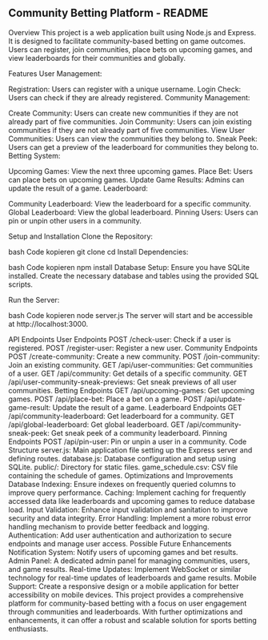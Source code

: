 ## Community Betting Platform - README
Overview
This project is a web application built using Node.js and Express. It is designed to facilitate community-based betting on game outcomes. Users can register, join communities, place bets on upcoming games, and view leaderboards for their communities and globally.

Features
User Management:

Registration: Users can register with a unique username.
Login Check: Users can check if they are already registered.
Community Management:

Create Community: Users can create new communities if they are not already part of five communities.
Join Community: Users can join existing communities if they are not already part of five communities.
View User Communities: Users can view the communities they belong to.
Sneak Peek: Users can get a preview of the leaderboard for communities they belong to.
Betting System:

Upcoming Games: View the next three upcoming games.
Place Bet: Users can place bets on upcoming games.
Update Game Results: Admins can update the result of a game.
Leaderboard:

Community Leaderboard: View the leaderboard for a specific community.
Global Leaderboard: View the global leaderboard.
Pinning Users: Users can pin or unpin other users in a community.

Setup and Installation
Clone the Repository:

bash
Code kopieren
git clone <repository-url>
cd <repository-directory>
Install Dependencies:

bash
Code kopieren
npm install
Database Setup:
Ensure you have SQLite installed. Create the necessary database and tables using the provided SQL scripts.

Run the Server:

bash
Code kopieren
node server.js
The server will start and be accessible at http://localhost:3000.

API Endpoints
User Endpoints
POST /check-user: Check if a user is registered.
POST /register-user: Register a new user.
Community Endpoints
POST /create-community: Create a new community.
POST /join-community: Join an existing community.
GET /api/user-communities: Get communities of a user.
GET /api/community: Get details of a specific community.
GET /api/user-community-sneak-previews: Get sneak previews of all user communities.
Betting Endpoints
GET /api/upcoming-games: Get upcoming games.
POST /api/place-bet: Place a bet on a game.
POST /api/update-game-result: Update the result of a game.
Leaderboard Endpoints
GET /api/community-leaderboard: Get leaderboard for a community.
GET /api/global-leaderboard: Get global leaderboard.
GET /api/community-sneak-peek: Get sneak peek of a community leaderboard.
Pinning Endpoints
POST /api/pin-user: Pin or unpin a user in a community.
Code Structure
server.js: Main application file setting up the Express server and defining routes.
database.js: Database configuration and setup using SQLite.
public/: Directory for static files.
game_schedule.csv: CSV file containing the schedule of games.
Optimizations and Improvements
Database Indexing: Ensure indexes on frequently queried columns to improve query performance.
Caching: Implement caching for frequently accessed data like leaderboards and upcoming games to reduce database load.
Input Validation: Enhance input validation and sanitation to improve security and data integrity.
Error Handling: Implement a more robust error handling mechanism to provide better feedback and logging.
Authentication: Add user authentication and authorization to secure endpoints and manage user access.
Possible Future Enhancements
Notification System: Notify users of upcoming games and bet results.
Admin Panel: A dedicated admin panel for managing communities, users, and game results.
Real-time Updates: Implement WebSocket or similar technology for real-time updates of leaderboards and game results.
Mobile Support: Create a responsive design or a mobile application for better accessibility on mobile devices.
This project provides a comprehensive platform for community-based betting with a focus on user engagement through communities and leaderboards. With further optimizations and enhancements, it can offer a robust and scalable solution for sports betting enthusiasts.







